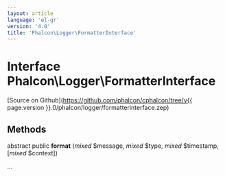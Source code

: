 ```yaml
---
layout: article
language: 'el-gr'
version: '4.0'
title: 'Phalcon\Logger\FormatterInterface'
---
```

# Interface **Phalcon\Logger\FormatterInterface**

[Source on Github](https://github.com/phalcon/cphalcon/tree/v{{ page.version }}.0/phalcon/logger/formatterinterface.zep)

## Methods

abstract public **format** (*mixed* $message, *mixed* $type, *mixed* $timestamp, [*mixed* $context])

...